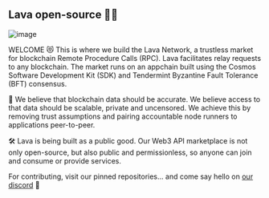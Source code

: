 ## Lava open-source 🌋👋

![image](https://user-images.githubusercontent.com/2770565/203528359-dced4d06-f020-4b6a-bb5f-319124924689.png)

WELCOME 😻 This is where we build the Lava Network, a trustless market for blockchain Remote Procedure Calls (RPC).
Lava facilitates relay requests to any blockchain. 
The market runs on an appchain built using the Cosmos Software Development Kit (SDK) and Tendermint Byzantine Fault Tolerance (BFT) consensus.

🧠 We believe that blockchain data should be accurate. We believe access to that data should be scalable, private and uncensored. 
We achieve this by removing trust assumptions and pairing accountable node runners to applications peer-to-peer. 

🛠 Lava is being built as a public good. Our Web3 API marketplace is not only open-source, but also public and permissionless, so anyone can join and consume or provide services. 

For contributing, visit our pinned repositories... 
and come say hello on [our discord](https://discord.gg/5VcqgwMmkA) 🌋

